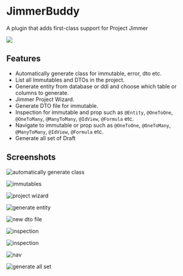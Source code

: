 # JimmerBuddy

A plugin that adds first-class support for Project Jimmer

![](https://s2.loli.net/2025/03/19/bChkJ7Sidp2QOXy.png)

## Features

- Automatically generate class for immutable, error, dto etc.
- List all Immutables and DTOs in the project.
- Generate entity from database or ddl and choose which table or columns to generate.
- Jimmer Project Wizard.
- Generate DTO file for immutable.
- Inspection for immutable and prop such as `@Entity`, `@OneToOne`, `@OneToMany`, `@ManyToMany`, `@IdView`, `@Formula` etc.
- Navigate to immutable or prop such as `@OneToOne`, `@OneToMany`, `@ManyToMany`, `@IdView`, `@Formula` etc.
- Generate all set of Draft

## Screenshots

![automatically generate class](https://s2.loli.net/2025/03/05/WAxQ34sUnS9i7q5.gif)

![immutables](https://s2.loli.net/2025/03/21/dcZQLJeAhqNSTvH.gif)

![project wizard](https://s2.loli.net/2025/03/05/USP5VdZvlA6iNzO.png)

![generate entity](https://s2.loli.net/2025/03/26/uLvkng5bNHhqeaw.png)

![new dto file](https://s2.loli.net/2025/03/11/gjAWhY8DiOKT5vz.gif)

![inspection](https://s2.loli.net/2025/03/19/GYUof7MaizypW9B.png)

![inspection](https://s2.loli.net/2025/03/19/WSbH2kPVGIwZ4Lr.png)

![nav](https://s2.loli.net/2025/03/20/Kp6ErJH1aNvk8Sl.png)

![generate all set](https://s2.loli.net/2025/03/26/oK5duRqIs2Hb8mj.gif)